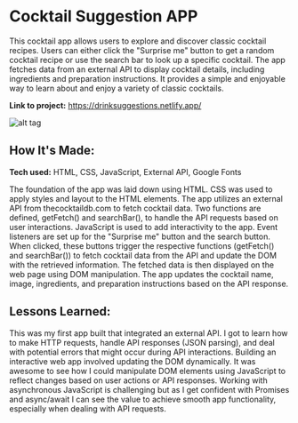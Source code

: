 # Cocktail Suggestion APP
This cocktail app allows users to explore and discover classic cocktail recipes. Users can either click the "Surprise me" button to get a random cocktail recipe or use the search bar to look up a specific cocktail. The app fetches data from an external API to display cocktail details, including ingredients and preparation instructions. It provides a simple and enjoyable way to learn about and enjoy a variety of classic cocktails.

**Link to project:** https://drinksuggestions.netlify.app/

![alt tag](http://placecorgi.com/1200/650)

## How It's Made:

**Tech used:** HTML, CSS, JavaScript, External API, Google Fonts

The foundation of the app was laid down using HTML. CSS was used to apply styles and layout to the HTML elements. The app utilizes an external API from thecocktaildb.com to fetch cocktail data. Two functions are defined, getFetch() and searchBar(), to handle the API requests based on user interactions. JavaScript is used to add interactivity to the app. Event listeners are set up for the "Surprise me" button and the search button. When clicked, these buttons trigger the respective functions (getFetch() and searchBar()) to fetch cocktail data from the API and update the DOM with the retrieved information. The fetched data is then displayed on the web page using DOM manipulation. The app updates the cocktail name, image, ingredients, and preparation instructions based on the API response.

## Lessons Learned:

This was my first app built that integrated an external API. I got to learn how to make HTTP requests, handle API responses (JSON parsing), and deal with potential errors that might occur during API interactions. Building an interactive web app involved updating the DOM dynamically. It was awesome to see how I could manipulate DOM elements using JavaScript to reflect changes based on user actions or API responses.  Working with asynchronous JavaScript is challenging but as I get confident with Promises and async/await I can see the value to achieve smooth app functionality, especially when dealing with API requests.


